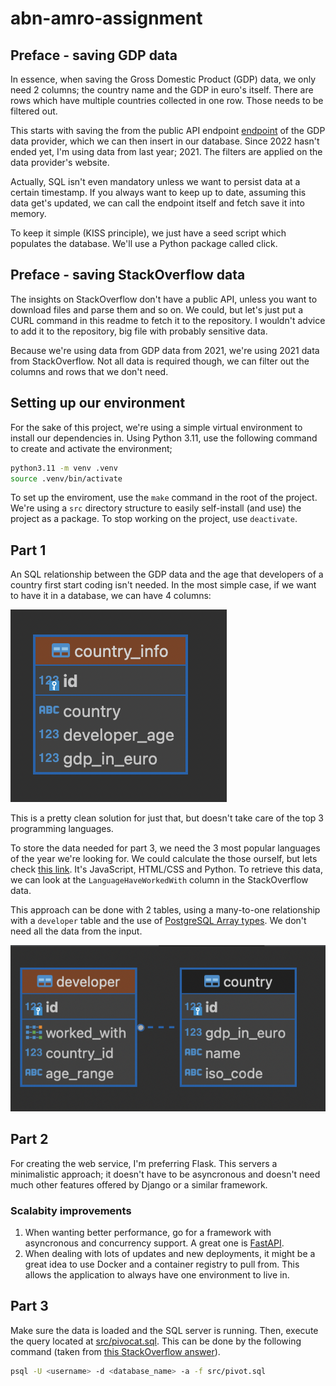 # abn-amro-assignment

## Preface - saving GDP data

In essence, when saving the Gross Domestic Product (GDP) data, we only need 2 columns; the country name and the GDP in euro's itself. There are rows which have multiple countries collected in one row. Those needs to be filtered out.

This starts with saving the from the public API endpoint [endpoint](https://ec.europa.eu/eurostat/api/dissemination/statistics/1.0/data/TEC00001?format=JSON&lang=en&unit=CP_EUR_HAB&time=2021) of the GDP data provider, which we can then insert in our database. Since 2022 hasn't ended yet, I'm using data from last year; 2021. The filters are applied on the data provider's website.

Actually, SQL isn't even mandatory unless we want to persist data at a certain timestamp. If you always want to keep up to date, assuming this data get's updated, we can call the endpoint itself and fetch save it into memory.

To keep it simple (KISS principle), we just have a seed script which populates the database. We'll use a Python package called click.

## Preface - saving StackOverflow data

The insights on StackOverflow don't have a public API, unless you want to download files and parse them and so on. We could, but let's just put a CURL command in this readme to fetch it to the repository. I wouldn't advice to add it to the repository, big file with probably sensitive data.

Because we're using data from GDP data from 2021, we're using 2021 data from StackOverflow. Not all data is required though, we can filter out the columns and rows that we don't need.

## Setting up our environment

For the sake of this project, we're using a simple virtual environment to install our dependencies in. Using Python 3.11, use the following command to create and activate the environment;

```sh
python3.11 -m venv .venv
source .venv/bin/activate
```

To set up the enviroment, use the `make` command in the root of the project. We're using a `src` directory structure to easily self-install (and use) the project as a package. To stop working on the project, use `deactivate`.

## Part 1

An SQL relationship between the GDP data and the age that developers of a country first start coding isn't needed. In the most simple case, if we want to have it in a database, we can have 4 columns:

![one table column](./screenshots/one_table.png)

This is a pretty clean solution for just that, but doesn't take care of the top 3 programming languages.

To store the data needed for part 3, we need the 3 most popular languages of the year we're looking for. We could calculate the those ourself, but lets check [this link](https://insights.stackoverflow.com/survey/2021#section-most-popular-technologies-programming-scripting-and-markup-languages). It's JavaScript, HTML/CSS and Python. To retrieve this data, we can look at the `LanguageHaveWorkedWith` column in the StackOverflow data.

This approach can be done with 2 tables, using a many-to-one relationship with a `developer` table and the use of [PostgreSQL Array types](https://www.postgresql.org/docs/current/arrays.html). We don't need all the data from the input.

![two tables](./screenshots/two_table.png)

## Part 2

For creating the web service, I'm preferring Flask. This servers a minimalistic approach; it doesn't have to be asyncronous and doesn't need much other features offered by Django or a similar framework.

### Scalabity improvements

1. When wanting better performance, go for a framework with asyncronous and concurrency support. A great one is [FastAPI](https://fastapi.tiangolo.com).
2. When dealing with lots of updates and new deployments, it might be a great idea to use Docker and a container registry to pull from. This allows the application to always have one environment to live in.

## Part 3

Make sure the data is loaded and the SQL server is running. Then, execute the query located at [src/pivocat.sql](src/pivot.sql). This can be done by the following command (taken from [this StackOverflow answer](https://stackoverflow.com/a/12085561/2989034)).

```sh
psql -U <username> -d <database_name> -a -f src/pivot.sql
```

